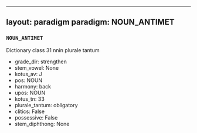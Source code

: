 
---
layout: paradigm
paradigm: NOUN_ANTIMET
---
### ` NOUN_ANTIMET `

Dictionary class 31 nnin plurale tantum
* grade_dir: strengthen
* stem_vowel: None
* kotus_av: J
* pos: NOUN
* harmony: back
* upos: NOUN
* kotus_tn: 33
* plurale_tantum: obligatory
* clitics: False
* possessive: False
* stem_diphthong: None
